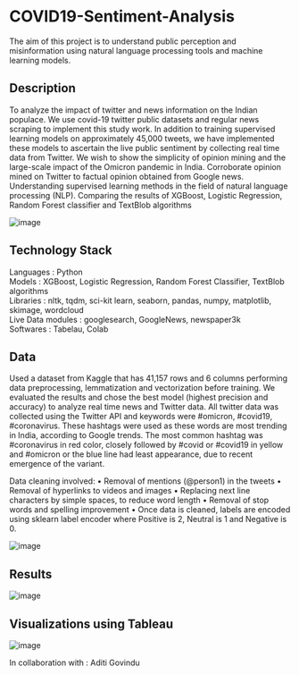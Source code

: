 # COVID19-Sentiment-Analysis
The aim of this project is to understand public perception and misinformation using natural language processing tools and machine learning models.

## Description

To analyze the impact of twitter and news information on the Indian populace. We use covid-19 twitter public datasets and regular news scraping to implement this study work. In addition to training supervised learning models on approximately 45,000 tweets, we have implemented these models to ascertain the live public sentiment by collecting real time data from Twitter. We wish to show the simplicity of opinion mining and the large-scale impact of the Omicron pandemic in India. Corroborate opinion mined on Twitter to factual opinion obtained from Google news. Understanding supervised learning methods in the field of natural language processing (NLP). Comparing the results of XGBoost, Logistic Regression, Random Forest classifier and TextBlob algorithms<br>

![image](https://github.com/ParthGodse/COVID19-Sentiment-Analysis/assets/98154485/b0254134-0bf1-433a-8c29-adac48cd9c3b)

## Technology Stack

Languages : Python<br>
Models : XGBoost, Logistic Regression, Random Forest Classifier, TextBlob algorithms<br>
Libraries : nltk, tqdm, sci-kit learn, seaborn, pandas, numpy, matplotlib, skimage, wordcloud<br>
Live Data modules : googlesearch, GoogleNews, newspaper3k<br>
Softwares : Tabelau, Colab

## Data

Used a dataset from Kaggle that has 41,157 rows and 6 columns performing data preprocessing, lemmatization and vectorization before training. We evaluated the results and chose the best model (highest precision and accuracy) to analyze real time news and Twitter data. All twitter data was collected using the Twitter API and keywords were #omicron, #covid19, #coronavirus. These hashtags were used as these words are most trending in India, according to Google trends. The most common hashtag was #coronavirus in red color, closely followed by #covid or #covid19 in yellow and #omicron or the blue line had least appearance, due to recent emergence of the variant. 

Data cleaning involved:
•	Removal of mentions (@person1) in the tweets
•	Removal of hyperlinks to videos and images
•	Replacing next line characters by simple spaces, to reduce word length
•	Removal of stop words and spelling improvement
•	Once data is cleaned, labels are encoded using sklearn label encoder where Positive is 2, Neutral is 1 and Negative is 0.

![image](https://github.com/ParthGodse/COVID19-Sentiment-Analysis/assets/98154485/6f04ca36-21bc-45d3-8af9-31146378b6df)

## Results

![image](https://github.com/ParthGodse/COVID19-Sentiment-Analysis/assets/98154485/d0fa636e-7651-45b6-a118-8fd41a3aade7)

## Visualizations using Tableau

![image](https://github.com/ParthGodse/COVID19-Sentiment-Analysis/assets/98154485/bc3c8927-c770-4c61-9813-ac7961c5c203)

In collaboration with : Aditi Govindu
